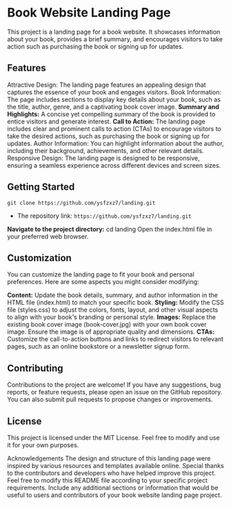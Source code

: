 
# Book Website Landing Page
This project is a landing page for a book website. It showcases information about your book, provides a brief summary, and encourages visitors to take action such as purchasing the book or signing up for updates.

## Features
Attractive Design: The landing page features an appealing design that captures the essence of your book and engages visitors.
Book Information: The page includes sections to display key details about your book, such as the title, author, genre, and a captivating book cover image.
**Summary and Highlights:** A concise yet compelling summary of the book is provided to entice visitors and generate interest.
**Call to Action:** The landing page includes clear and prominent calls to action (CTAs) to encourage visitors to take the desired actions, such as purchasing the book or signing up for updates.
Author Information: You can highlight information about the author, including their background, achievements, and other relevant details.
Responsive Design: The landing page is designed to be responsive, ensuring a seamless experience across different devices and screen sizes.
## Getting Started
    git clone https://github.com/ysfzxz7/landing.git
-
    The repository link: ```https://github.com/ysfzxz7/landing.git```

**Navigate to the project directory:** cd landing
Open the index.html file in your preferred web browser.
## Customization
You can customize the landing page to fit your book and personal preferences. Here are some aspects you might consider modifying:

**Content:** Update the book details, summary, and author information in the HTML file (index.html) to match your specific book.
**Styling:** Modify the CSS file (styles.css) to adjust the colors, fonts, layout, and other visual aspects to align with your book's branding or personal style.
**Images:** Replace the existing book cover image (book-cover.jpg) with your own book cover image. Ensure the image is of appropriate quality and dimensions.
**CTAs:** Customize the call-to-action buttons and links to redirect visitors to relevant pages, such as an online bookstore or a newsletter signup form.
## Contributing
Contributions to the project are welcome! If you have any suggestions, bug reports, or feature requests, please open an issue on the GitHub repository. You can also submit pull requests to propose changes or improvements.

## License
This project is licensed under the MIT License. Feel free to modify and use it for your own purposes.

Acknowledgements
The design and structure of this landing page were inspired by various resources and templates available online.
Special thanks to the contributors and developers who have helped improve this project.
Feel free to modify this README file according to your specific project requirements. Include any additional sections or information that would be useful to users and contributors of your book website landing page project.